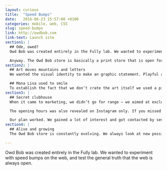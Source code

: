 ```yaml
---
layout: curious
title:  "Speed Bumps"
date:   2016-06-23 15:57:00 +0100
categories: mobile, web, CSS
slug: speed-bumps
link: http://owdbob.com
link-text: Launch site
section1: |
  ## Ode, owed?
  Owd Bob was created entirely in the Fully lab. We wanted to experiment with speed bumps on the web, and test the general truth that the web is always open. What if it’s not? What if a web store has opening hours? How will that affect traffic, and sales. The name came from an old childrens book from the late 19th century. The title is in Cumbrian dialect and actually means Old Bob. And making the title pretty much impossible to understand is a quite daring speed bump in our opinion. Hats of to the author, Alfred Ollivant.

  Anyway. The Owd Bob store is basically a print store that is open for 48 hours hours at a time. During this period we sell an art print by an carefully selected artist. We only present one artist at a time. The number of copies that is sold during the time limit gets signed numbered and printed. The store simply offers time limited editions of wall art.
section2: |
  ## Art moves mountains and letters
  We wanted the visual identity to make an graphic statement. Playful and organic. We thought that lettering was the way to go. More specific; motion lettering. As a way to simulate the creative process of the artist.  

  ## Mona Lisa used to smile	
  To establish the fact that we don’t crate the art itself we used a picture of the Mona Lisa on the landing page. And we put our logo on her face, sorry about that. We did this for two reasons. 1. The artwork is secret until the stores open. 2. We had to show people that it is in fact an art store.
section3: |
  ## Secret clubhouse
  When it came to marketing, we didn’t go for range – we aimed at exclusivity. We started off, only using Instagram. And mainly promote the artist in our posts. This way we could focus on varied, quality content. We also only wanted to follow interesting artists, not people likely to follow us back, figuring that more followers could lower the sense of exclusivity. Every follower should be someone interested in art, not interested in getting followers of their own. 

  The opening hours was also revealed on Instagram only. If you missed it, you needed to go back and check. Otherwise the opportunity is gone. And the store is closed again. We hope this would get people to actively visit our profile. And hopefully see the opening as an event.

  Our plan worked. We gained a lot of interest and got contacted by several journalists who wanted to write about the project. For instance, My clever Lab named us Startup of the week. And the artists told us that they have sold more prints during the 48 hours than they had in a year when featured on some of the print on demand alternatives out there.
section4: |
  ## Alive and growing
  The Owd Bob store is constantly evolving. We always look at new possibilities to present and sell the prints. And new ways to market the site. At the same time. Fully is steadily improving and finding new tools in how to market on the web, with an extremely low budget.

---
```


Owd Bob was created entirely in the Fully lab. We wanted to experiment with speed bumps on the web, and test the general truth that the web is always open.